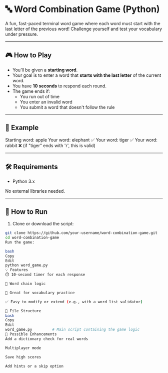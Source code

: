 # 🔤 Word Combination Game (Python)

A fun, fast-paced terminal word game where each word must start with the last letter of the previous word! Challenge yourself and test your vocabulary under pressure.

---

## 🎮 How to Play

- You’ll be given a **starting word**.
- Your goal is to enter a word that **starts with the last letter** of the current word.
- You have **10 seconds** to respond each round.
- The game ends if:
  - You run out of time
  - You enter an invalid word
  - You submit a word that doesn't follow the rule

---

## 🧠 Example

Starting word: apple
Your word: elephant ✅
Your word: tiger ✅
Your word: rabbit ❌ (if "tiger" ends with 'r', this is valid)


---

## 🛠️ Requirements

- Python 3.x

No external libraries needed.

---

## 🚀 How to Run

1. Clone or download the script:

```bash
git clone https://github.com/your-username/word-combination-game.git
cd word-combination-game
Run the game:

bash
Copy
Edit
python word_game.py
💡 Features
⏱️ 10-second timer for each response

🧩 Word chain logic

🧠 Great for vocabulary practice

✅ Easy to modify or extend (e.g., with a word list validator)

🧰 File Structure
bash
Copy
Edit
word_game.py         # Main script containing the game logic
🚧 Possible Enhancements
Add a dictionary check for real words

Multiplayer mode

Save high scores

Add hints or a skip option
